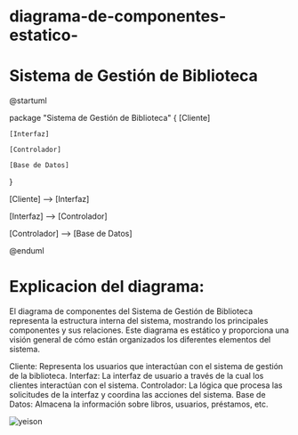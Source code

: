 # diagrama-de-componentes-estatico-
# Sistema de Gestión de Biblioteca

@startuml

package "Sistema de Gestión de Biblioteca" {
    [Cliente]
    
    [Interfaz]
    
    [Controlador]
    
    [Base de Datos]
    
}

[Cliente] --> [Interfaz]

[Interfaz] --> [Controlador]

[Controlador] --> [Base de Datos]

@enduml


# Explicacion del diagrama:
El diagrama de componentes del Sistema de Gestión de Biblioteca representa la estructura interna del sistema, mostrando los principales componentes y sus relaciones. Este diagrama es estático y proporciona una visión general de cómo están organizados los diferentes elementos del sistema.

Cliente: Representa los usuarios que interactúan con el sistema de gestión de la biblioteca.
Interfaz: La interfaz de usuario a través de la cual los clientes interactúan con el sistema.
Controlador: La lógica que procesa las solicitudes de la interfaz y coordina las acciones del sistema.
Base de Datos: Almacena la información sobre libros, usuarios, préstamos, etc.


![yeison](https://github.com/sparyock/diagrama-de-componentes-estatico-/assets/55572135/5d7b9c0d-6fad-46b0-8d27-a2557f284e5d)

